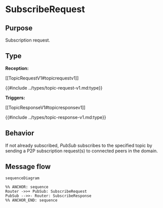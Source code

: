 <div class="message">

# SubscribeRequest

## Purpose

<!-- ANCHOR: purpose -->
Subscription request.
<!-- ANCHOR_END: purpose -->

## Type

 <!-- ANCHOR: type -->
**Reception:**

[[TopicRequestV1#topicrequestv1]]

{{#include ../types/topic-request-v1.md:type}}

**Triggers:**

[[TopicResponseV1#topicresponsev1]]

{{#include ../types/topic-response-v1.md:type}}
<!-- ANCHOR_END: type -->

## Behavior

<!-- ANCHOR: behavior -->
If not already subscribed, *PubSub* subscribes to the specified topic
by sending a P2P subscription request(s) to connected peers in the domain.
<!-- ANCHOR_END: behavior -->

## Message flow

<!-- ANCHOR: messages -->
```mermaid
sequenceDiagram

%% ANCHOR: sequence
Router ->>+ PubSub: SubscribeRequest
PubSub -->>- Router: SubscribeResponse
%% ANCHOR_END: sequence
```
<!-- ANCHOR_END: messages -->

</div>
